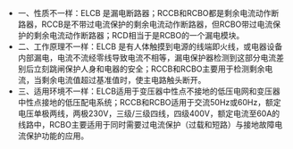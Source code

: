 - 一、性质不一样：ELCB 是漏电断路器；RCCB和RCBO都是剩余电流动作断路器，RCCB是不带过电流保护的剩余电流动作断路器，但RCBO带过电流保护的剩余电流动作断路器；RCD相当于是RCBO的一个漏电模块。
- 二、工作原理不一样：ELCB 是有人体触摸到电源的线端即火线，或电器设备内部漏电，电流不流经零线导致电流不相等，漏电保护器检测到这部分电流差别后立刻跳闸保护人身和电器的安全；RCCB和RCBO主要用于检测剩余电流，当剩余电流值超过基准值时，使主电路触头断开。
- 三、适用环境不一样：ELCB适用于变压器中性点不接地的低压电网和变压器中性点接地的低压配电系统；RCCB和RCBO适用于交流50Hz或60Hz，额定电压单极两线，两极230V，三级/三级四线，四级400V，额定电流至60A的线路中，RCBO主要适用于同时需要过电流保护（过载和短路）与接地故障电流保护功能的应用。